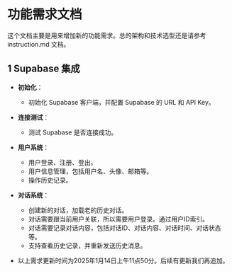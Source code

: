 # 功能需求文档
这个文档主要是用来增加新的功能需求。总的架构和技术选型还是请参考 instruction.md 文档。

## 1 **Supabase 集成**
- **初始化**：
  - 初始化 Supabase 客户端，并配置 Supabase 的 URL 和 API Key。
- **连接测试**：
  - 测试 Supabase 是否连接成功。
- **用户系统**：
  - 用户登录、注册、登出。
  - 用户信息管理，包括用户名、头像、邮箱等。
  - 操作历史记录。
- **对话系统**：
  - 创建新的对话，加载老的历史对话。
  - 对话需要跟当前用户关联，所以需要用户登录。通过用户ID索引。
  - 对话需要记录对话内容，包括对话ID、对话内容、对话时间、对话状态等。
  - 支持查看历史记录，并重新发送历史消息。

- 以上需求更新时间为2025年1月14日上午11点50分。后续有更新我们再追加。